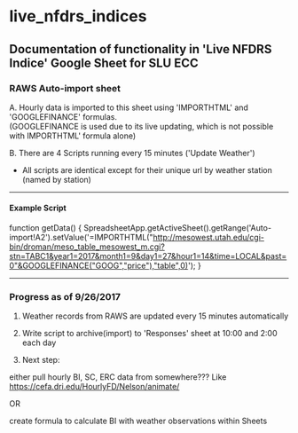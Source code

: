 # live_nfdrs_indices

## Documentation of functionality in 'Live NFDRS Indice' Google Sheet for SLU ECC

### RAWS Auto-import sheet

A. Hourly data is imported to this sheet using 'IMPORTHTML' and 'GOOGLEFINANCE' formulas.  
(GOOGLEFINANCE is used due to its live updating, which is not possible with IMPORTHTML' formula alone)


B. There are 4 Scripts running every 15 minutes ('Update Weather') 
- All scripts are identical except for their unique url by weather station (named by station)

---
#### Example Script
function getData() {
  SpreadsheetApp.getActiveSheet().getRange('Auto-import!A2').setValue('=IMPORTHTML("http://mesowest.utah.edu/cgi-bin/droman/meso_table_mesowest_m.cgi?stn=TABC1&year1=2017&month1=9&day1=27&hour1=14&time=LOCAL&past=0"&GOOGLEFINANCE("GOOG","price"),"table",0)');
}


---

### Progress as of 9/26/2017

1. Weather records from RAWS are updated every 15 minutes automatically

2. Write script to archive(import) to 'Responses' sheet at 10:00 and 2:00 each day

3. Next step: 

  either pull hourly BI, SC, ERC data from somewhere??? Like https://cefa.dri.edu/HourlyFD/Nelson/animate/

  OR

  create formula to calculate BI with weather observations within Sheets

